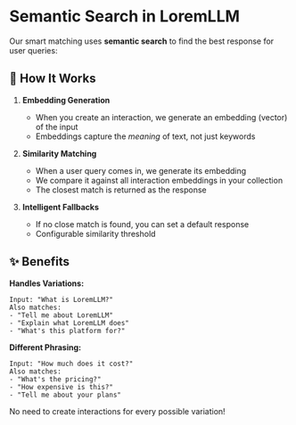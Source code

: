 # Semantic Search in LoremLLM

Our smart matching uses **semantic search** to find the best response for user queries:

## 🧠 How It Works

1. **Embedding Generation**
   - When you create an interaction, we generate an embedding (vector) of the input
   - Embeddings capture the *meaning* of text, not just keywords

2. **Similarity Matching**
   - When a user query comes in, we generate its embedding
   - We compare it against all interaction embeddings in your collection
   - The closest match is returned as the response

3. **Intelligent Fallbacks**
   - If no close match is found, you can set a default response
   - Configurable similarity threshold

## ✨ Benefits

**Handles Variations:**
```
Input: "What is LoremLLM?"
Also matches:
- "Tell me about LoremLLM"
- "Explain what LoremLLM does"
- "What's this platform for?"
```

**Different Phrasing:**
```
Input: "How much does it cost?"
Also matches:
- "What's the pricing?"
- "How expensive is this?"
- "Tell me about your plans"
```

No need to create interactions for every possible variation!
